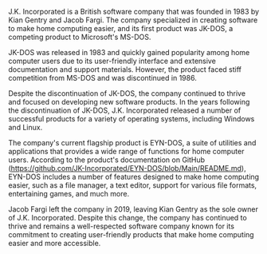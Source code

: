 J.K. Incorporated is a British software company that was founded in 1983 by Kian Gentry and Jacob Fargi. 
The company specialized in creating software to make home computing easier, and its first product was JK-DOS, a competing product to Microsoft's MS-DOS.

JK-DOS was released in 1983 and quickly gained popularity among home computer users due to its user-friendly interface and extensive documentation and support materials.
However, the product faced stiff competition from MS-DOS and was discontinued in 1986.

Despite the discontinuation of JK-DOS, the company continued to thrive and focused on developing new software products. 
In the years following the discontinuation of JK-DOS, J.K. Incorporated released a number of successful products for a variety of operating systems, including Windows and Linux.

The company's current flagship product is EYN-DOS, a suite of utilities and applications that provides a wide range of functions for home computer users.
According to the product's documentation on GitHub (https://github.com/JK-Incorporated/EYN-DOS/blob/Main/README.md), EYN-DOS includes a number of features designed to make home computing easier, such as a file manager, a text editor, support for various file formats, entertaining games, and much more.

Jacob Fargi left the company in 2019, leaving Kian Gentry as the sole owner of J.K. Incorporated.
Despite this change, the company has continued to thrive and remains a well-respected software company known for its commitment to creating user-friendly products that make home computing easier and more accessible.

